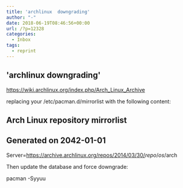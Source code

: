 ```yaml
---
title: 'archlinux  downgrading'
author: "-"
date: 2018-06-19T08:46:56+00:00
url: /?p=12328
categories:
  - Inbox
tags:
  - reprint
---
```

## 'archlinux  downgrading'

<https://wiki.archlinux.org/index.php/Arch_Linux_Archive>

replacing your /etc/pacman.d/mirrorlist with the following content:

## Arch Linux repository mirrorlist

## Generated on 2042-01-01
  
Server=<https://archive.archlinux.org/repos/2014/03/30/>$repo/os/$arch
  
Then update the database and force downgrade:

pacman -Syyuu
